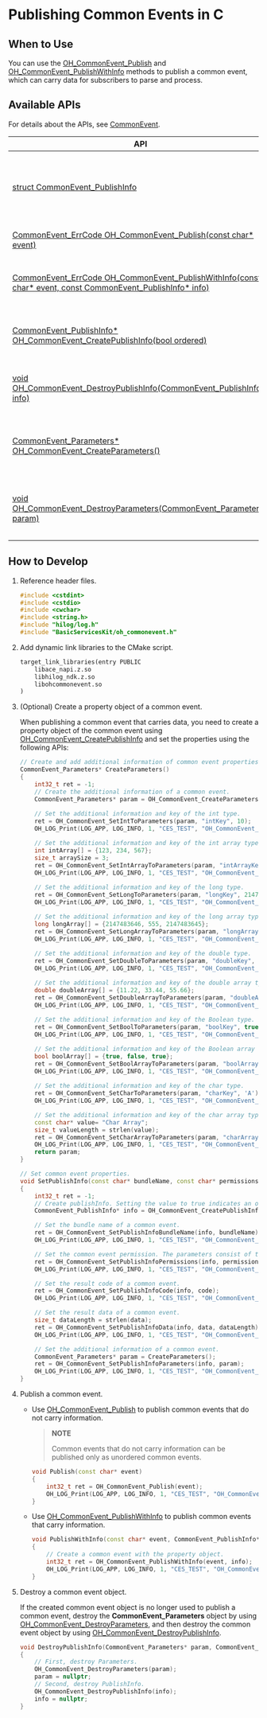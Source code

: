 # Publishing Common Events in C

<!--Kit: Basic Services Kit-->
<!--Subsystem: Notification-->
<!--Owner: @peixu-->
<!--Designer: @dongqingran; @wulong158-->
<!--Tester: @wanghong1997-->
<!--Adviser: @huipeizi-->

## When to Use

You can use the [OH_CommonEvent_Publish](../../reference/apis-basic-services-kit/capi-common-event.md#oh_commonevent_publish) and [OH_CommonEvent_PublishWithInfo](../../reference/apis-basic-services-kit/capi-common-event.md#oh_commonevent_publishwithinfo) methods to publish a common event, which can carry data for subscribers to parse and process.

## Available APIs

For details about the APIs, see [CommonEvent](../../reference/apis-basic-services-kit/capi-common-event.md).

| API                              | Description                                                            |
| ------------------------------------ | ---------------------------------------------------------------- |
|[struct CommonEvent_PublishInfo](../../reference/apis-basic-services-kit/capi-common-event.md#commonevent_publishinfo)|Describes a property object used for publishing a common event.|
|[CommonEvent_ErrCode OH_CommonEvent_Publish(const char* event)](../../reference/apis-basic-services-kit/capi-common-event.md#oh_commonevent_publish)|Publishes a common event.|
|[CommonEvent_ErrCode OH_CommonEvent_PublishWithInfo(const char* event, const CommonEvent_PublishInfo* info)](../../reference/apis-basic-services-kit/capi-common-event.md#oh_commonevent_publishwithinfo)| Publishes a common event with specified properties.|
|[CommonEvent_PublishInfo* OH_CommonEvent_CreatePublishInfo(bool ordered)](../../reference/apis-basic-services-kit/capi-common-event.md#oh_commonevent_createpublishinfo)|Creates a property object of a common event.|
|[void OH_CommonEvent_DestroyPublishInfo(CommonEvent_PublishInfo* info)](../../reference/apis-basic-services-kit/capi-common-event.md#oh_commonevent_destroypublishinfo)|Destroys a property object of a common event.|
|[CommonEvent_Parameters* OH_CommonEvent_CreateParameters()](../../reference/apis-basic-services-kit/capi-common-event.md#oh_commonevent_createparameters)|Creates an additional information object of a common event.|
|[void OH_CommonEvent_DestroyParameters(CommonEvent_Parameters* param)](../../reference/apis-basic-services-kit/capi-common-event.md#oh_commonevent_destroyparameters)|Destroys an additional information object of a common event.|

## How to Develop

1. Reference header files.

   ```c++
   #include <cstdint>
   #include <cstdio>
   #include <cwchar>
   #include <string.h>
   #include "hilog/log.h"
   #include "BasicServicesKit/oh_commonevent.h"
   ```

2. Add dynamic link libraries to the CMake script.

   ```txt
   target_link_libraries(entry PUBLIC
       libace_napi.z.so
       libhilog_ndk.z.so
       libohcommonevent.so
   )
   ```

3. (Optional) Create a property object of a common event.

   When publishing a common event that carries data, you need to create a property object of the common event using [OH_CommonEvent_CreatePublishInfo](../../reference/apis-basic-services-kit/capi-common-event.md#oh_commonevent_createpublishinfo) and set the properties using the following APIs:

   ```c++
   // Create and add additional information of common event properties.
   CommonEvent_Parameters* CreateParameters()
   {
       int32_t ret = -1;
       // Create the additional information of a common event.
       CommonEvent_Parameters* param = OH_CommonEvent_CreateParameters();
       
       // Set the additional information and key of the int type.
       ret = OH_CommonEvent_SetIntToParameters(param, "intKey", 10);
       OH_LOG_Print(LOG_APP, LOG_INFO, 1, "CES_TEST", "OH_CommonEvent_SetIntToParameters ret <%{public}d>.", ret);

       // Set the additional information and key of the int array type.
       int intArray[] = {123, 234, 567};
       size_t arraySize = 3;
       ret = OH_CommonEvent_SetIntArrayToParameters(param, "intArrayKey", intArray, arraySize);
       OH_LOG_Print(LOG_APP, LOG_INFO, 1, "CES_TEST", "OH_CommonEvent_SetIntArrayToParameters ret <%{public}d>.", ret);
       
       // Set the additional information and key of the long type.
       ret = OH_CommonEvent_SetLongToParameters(param, "longKey", 2147483646);
       OH_LOG_Print(LOG_APP, LOG_INFO, 1, "CES_TEST", "OH_CommonEvent_SetLongToParameters ret <%{public}d>.", ret);

       // Set the additional information and key of the long array type.
       long longArray[] = {2147483646, 555, 2147483645};
       ret = OH_CommonEvent_SetLongArrayToParameters(param, "longArrayKey", longArray, arraySize);
       OH_LOG_Print(LOG_APP, LOG_INFO, 1, "CES_TEST", "OH_CommonEvent_SetLongArrayToParameters ret <%{public}d>.", ret);
       
       // Set the additional information and key of the double type.
       ret = OH_CommonEvent_SetDoubleToParameters(param, "doubleKey", 11.22);
       OH_LOG_Print(LOG_APP, LOG_INFO, 1, "CES_TEST", "OH_CommonEvent_SetDoubleToParameters ret <%{public}d>.", ret);

       // Set the additional information and key of the double array type.
       double doubleArray[] = {11.22, 33.44, 55.66};
       ret = OH_CommonEvent_SetDoubleArrayToParameters(param, "doubleArrayKey", doubleArray, arraySize);
       OH_LOG_Print(LOG_APP, LOG_INFO, 1, "CES_TEST", "OH_CommonEvent_SetDoubleArrayToParameters ret <%{public}d>.", ret);
       
       // Set the additional information and key of the Boolean type.
       ret = OH_CommonEvent_SetBoolToParameters(param, "boolKey", true);
       OH_LOG_Print(LOG_APP, LOG_INFO, 1, "CES_TEST", "OH_CommonEvent_SetBoolToParameters ret <%{public}d>.", ret);

       // Set the additional information and key of the Boolean array type.
       bool boolArray[] = {true, false, true};
       ret = OH_CommonEvent_SetBoolArrayToParameters(param, "boolArrayKey", boolArray, arraySize);
       OH_LOG_Print(LOG_APP, LOG_INFO, 1, "CES_TEST", "OH_CommonEvent_SetBoolArrayToParameters ret <%{public}d>.", ret);
       
       // Set the additional information and key of the char type.
       ret = OH_CommonEvent_SetCharToParameters(param, "charKey", 'A');
       OH_LOG_Print(LOG_APP, LOG_INFO, 1, "CES_TEST", "OH_CommonEvent_SetCharToParameters ret <%{public}d>.", ret);

       // Set the additional information and key of the char array type.
       const char* value= "Char Array";
       size_t valueLength = strlen(value);
       ret = OH_CommonEvent_SetCharArrayToParameters(param, "charArrayKey", value, valueLength);
       OH_LOG_Print(LOG_APP, LOG_INFO, 1, "CES_TEST", "OH_CommonEvent_SetCharArrayToParameters ret <%{public}d>.", ret);
       return param;
   }
   
   // Set common event properties.
   void SetPublishInfo(const char* bundleName, const char* permissions[], int32_t num, const int32_t code, const char* data)
   {
       int32_t ret = -1;
       // Create publishInfo. Setting the value to true indicates an ordered common event; false indicates an unordered common event.
       CommonEvent_PublishInfo* info = OH_CommonEvent_CreatePublishInfo(true);

       // Set the bundle name of a common event.
       ret = OH_CommonEvent_SetPublishInfoBundleName(info, bundleName);
       OH_LOG_Print(LOG_APP, LOG_INFO, 1, "CES_TEST", "OH_CommonEvent_SetPublishInfoBundleName ret <%{public}d>.", ret);

       // Set the common event permission. The parameters consist of the permission array and the number of permissions.
       ret = OH_CommonEvent_SetPublishInfoPermissions(info, permissions, num);
       OH_LOG_Print(LOG_APP, LOG_INFO, 1, "CES_TEST", "OH_CommonEvent_SetPublishInfoPermissions ret <%{public}d>.", ret);

       // Set the result code of a common event.
       ret = OH_CommonEvent_SetPublishInfoCode(info, code);
       OH_LOG_Print(LOG_APP, LOG_INFO, 1, "CES_TEST", "OH_CommonEvent_SetPublishInfoCode ret <%{public}d>.", ret);

       // Set the result data of a common event.
       size_t dataLength = strlen(data);
       ret = OH_CommonEvent_SetPublishInfoData(info, data, dataLength);
       OH_LOG_Print(LOG_APP, LOG_INFO, 1, "CES_TEST", "OH_CommonEvent_SetPublishInfoData ret <%{public}d>.", ret);

       // Set the additional information of a common event.
       CommonEvent_Parameters* param = CreateParameters();
       ret = OH_CommonEvent_SetPublishInfoParameters(info, param);
       OH_LOG_Print(LOG_APP, LOG_INFO, 1, "CES_TEST", "OH_CommonEvent_SetPublishInfoParameters ret <%{public}d>.", ret);
   }
   ```

4. Publish a common event.

   - Use [OH_CommonEvent_Publish](../../reference/apis-basic-services-kit/capi-common-event.md#oh_commonevent_publish) to publish common events that do not carry information.

     > **NOTE**
     >
     > Common events that do not carry information can be published only as unordered common events.

     ```c++
     void Publish(const char* event)
     {
         int32_t ret = OH_CommonEvent_Publish(event);
         OH_LOG_Print(LOG_APP, LOG_INFO, 1, "CES_TEST", "OH_CommonEvent_Publish ret <%{public}d>.", ret);
     }
     ```

   - Use [OH_CommonEvent_PublishWithInfo](../../reference/apis-basic-services-kit/capi-common-event.md#oh_commonevent_publishwithinfo) to publish common events that carry information.

     ```c++
     void PublishWithInfo(const char* event, CommonEvent_PublishInfo* info)
     {
         // Create a common event with the property object.
         int32_t ret = OH_CommonEvent_PublishWithInfo(event, info);
         OH_LOG_Print(LOG_APP, LOG_INFO, 1, "CES_TEST", "OH_CommonEvent_PublishWithInfo ret <%{public}d>.", ret);
     }
     ```

5. Destroy a common event object.

   If the created common event object is no longer used to publish a common event, destroy the **CommonEvent_Parameters** object by using [OH_CommonEvent_DestroyParameters](../../reference/apis-basic-services-kit/capi-common-event.md#oh_commonevent_destroyparameters), and then destroy the common event object by using [OH_CommonEvent_DestroyPublishInfo](../../reference/apis-basic-services-kit/capi-common-event.md#oh_commonevent_destroypublishinfo).
   
   ```c++
   void DestroyPublishInfo(CommonEvent_Parameters* param, CommonEvent_PublishInfo* info)
   {
       // First, destroy Parameters.
       OH_CommonEvent_DestroyParameters(param);
       param = nullptr;
       // Second, destroy PublishInfo.
       OH_CommonEvent_DestroyPublishInfo(info);
       info = nullptr;
   }
   ```
